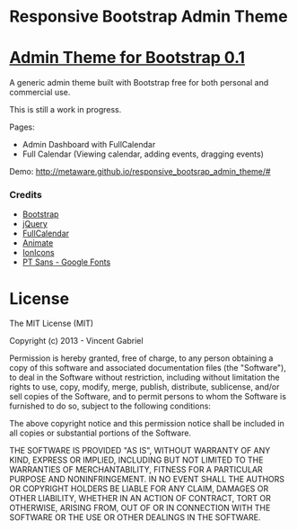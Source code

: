 Responsive Bootstrap Admin Theme
=====================

<a href='http://metaware.github.io/responsive_bootsrap_admin_theme/' target="_blank">Admin Theme for Bootstrap 0.1</a>
===================

A generic admin theme built with Bootstrap free for both personal and commercial use. 

This is still a work in progress.

Pages:

- Admin Dashboard with FullCalendar
- Full Calendar (Viewing calendar, adding events, dragging events)

Demo:
http://metaware.github.io/responsive_bootsrap_admin_theme/#

### Credits
 * [Bootstrap](http://getbootstrap.com/)
 * [jQuery](http://jquery.com/)
 * [FullCalendar](http://arshaw.com/fullcalendar/)
 * [Animate](https://daneden.me/animate/)
 * [IonIcons](http://ionicons.com/)
 * [PT Sans - Google Fonts](https://www.google.com/fonts/specimen/PT+Sans)

License
===============
The MIT License (MIT)

Copyright (c) 2013 - Vincent Gabriel

Permission is hereby granted, free of charge, to any person obtaining a copy
of this software and associated documentation files (the "Software"), to deal
in the Software without restriction, including without limitation the rights
to use, copy, modify, merge, publish, distribute, sublicense, and/or sell
copies of the Software, and to permit persons to whom the Software is
furnished to do so, subject to the following conditions:

The above copyright notice and this permission notice shall be included in
all copies or substantial portions of the Software.

THE SOFTWARE IS PROVIDED "AS IS", WITHOUT WARRANTY OF ANY KIND, EXPRESS OR
IMPLIED, INCLUDING BUT NOT LIMITED TO THE WARRANTIES OF MERCHANTABILITY,
FITNESS FOR A PARTICULAR PURPOSE AND NONINFRINGEMENT. IN NO EVENT SHALL THE
AUTHORS OR COPYRIGHT HOLDERS BE LIABLE FOR ANY CLAIM, DAMAGES OR OTHER
LIABILITY, WHETHER IN AN ACTION OF CONTRACT, TORT OR OTHERWISE, ARISING FROM,
OUT OF OR IN CONNECTION WITH THE SOFTWARE OR THE USE OR OTHER DEALINGS IN
THE SOFTWARE.
